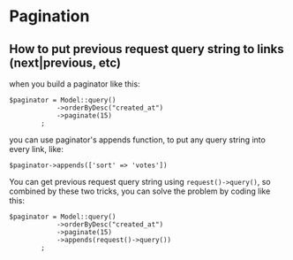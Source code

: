 # Pagination

## How to put previous request query string to links \(next\|previous, etc\)

when you build a paginator like this:

```text
$paginator = Model::query()
            ->orderByDesc("created_at")
            ->paginate(15)
        ;
```

you can use paginator's appends function, to put any query string into every link, like:

```text
$paginator->appends(['sort' => 'votes'])
```

You can get previous request query string using `request()->query()`, so combined by these two tricks, you can solve the problem by coding like this:

```text
$paginator = Model::query()
            ->orderByDesc("created_at")
            ->paginate(15)
            ->appends(request()->query())
        ;
```



